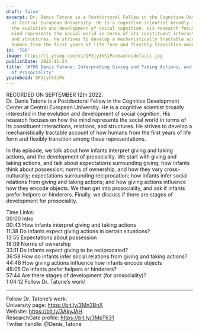 ```yaml
---
draft: false
excerpt: Dr. Denis Tatone is a Postdoctoral Fellow in the Cognitive Development Center
  at Central European University. He is a cognitive scientist broadly interested in
  the evolution and development of social cognition. His research focuses on how the
  mind represents the social world in terms of its constituent interactions, relations,
  and structures. He strives to develop a mechanistically tractable account of how
  humans from the first years of life form and flexibly transition among these representations.
id: '708'
image: https://i.ytimg.com/vi/QPJjyIkSjPo/maxresdefault.jpg
publishDate: 2022-11-24
title: '#708 Denis Tatone: Interpreting Giving and Taking Actions, and the Development
  of Prosociality'
youtubeid: QPJjyIkSjPo
---
```

RECORDED ON SEPTEMBER 12th 2022.  
Dr. Denis Tatone is a Postdoctoral Fellow in the Cognitive Development Center at Central European University. He is a cognitive scientist broadly interested in the evolution and development of social cognition. His research focuses on how the mind represents the social world in terms of its constituent interactions, relations, and structures. He strives to develop a mechanistically tractable account of how humans from the first years of life form and flexibly transition among these representations.

In this episode, we talk about how infants interpret giving and taking actions, and the development of prosociality. We start with giving and taking actions, and talk about expectations surrounding giving; how infants think about possession; norms of ownership, and how they vary cross-culturally; expectations surrounding reciprocation; how infants infer social relations from giving and taking actions; and how giving actions influence how they encode objects. We then get into prosociality, and ask if infants prefer helpers or hinderers. Finally, we discuss if there are stages of development for prosociality.

Time Links:  
00:00 Intro  
00:43  How infants interpret giving and taking actions  
11:38  Do infants expect giving actions in certain situations?  
13:55  Expectations about possession  
18:09  Norms of ownership  
33:11  Do infants expect giving to be reciprocated?  
36:58  How do infants infer social relations from giving and taking actions?  
44:48  How giving actions influence how infants encode objects  
48:05  Do infants prefer helpers or hinderers?  
57:44  Are there stages of development (for prosociality)?  
1:04:12  Follow Dr. Tatone’s work!

---

Follow Dr. Tatone’s work:  
University page: https://bit.ly/3Mn3BnX  
Website: https://bit.ly/3AkyJAH  
ResearchGate profile: https://bit.ly/3MpT631  
Twitter handle: @Denis_Tatone
